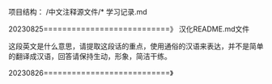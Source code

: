 项目结构：
/中文注释源文件/*
学习记录.md

20230825===========================》
汉化README.md文件

这段英文是什么意思，请提取这段话的重点，使用通俗的汉语来表达，并不是简单的翻译成汉语，回答请保持生动，形象，简洁干练。


20230826===========================》
